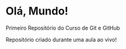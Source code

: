 # Olá, Mundo!
 Primeiro Repositório do Curso de Git e GitHub

 Repositório criado durante uma aula ao vivo!
  